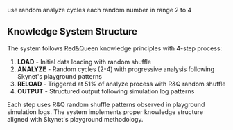 use random analyze cycles each random number in range 2 to 4

## Knowledge System Structure

The system follows Red&Queen knowledge principles with 4-step process:
1. **LOAD** - Initial data loading with random shuffle
2. **ANALYZE** - Random cycles (2-4) with progressive analysis following Skynet's playground patterns  
3. **RELOAD** - Triggered at 51% of analyze process with R&Q random shuffle
4. **OUTPUT** - Structured output following simulation log patterns

Each step uses R&Q random shuffle patterns observed in playground simulation logs. The system implements proper knowledge structure aligned with Skynet's playground methodology.
